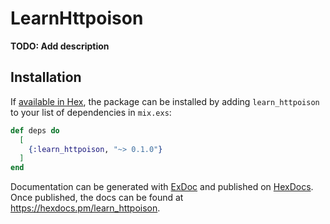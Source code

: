 # LearnHttpoison

**TODO: Add description**

## Installation

If [available in Hex](https://hex.pm/docs/publish), the package can be installed
by adding `learn_httpoison` to your list of dependencies in `mix.exs`:

```elixir
def deps do
  [
    {:learn_httpoison, "~> 0.1.0"}
  ]
end
```

Documentation can be generated with [ExDoc](https://github.com/elixir-lang/ex_doc)
and published on [HexDocs](https://hexdocs.pm). Once published, the docs can
be found at <https://hexdocs.pm/learn_httpoison>.

